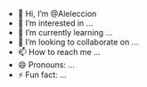 - 👋 Hi, I’m @Aleleccion
- 👀 I’m interested in ...
- 🌱 I’m currently learning ...
- 💞️ I’m looking to collaborate on ...
- 📫 How to reach me ...
- 😄 Pronouns: ...
- ⚡ Fun fact: ...

<!---
Aleleccion/Aleleccion is a ✨ special ✨ repository because its `README.md` (this file) appears on your GitHub profile.
You can click the Preview link to take a look at your changes.
--->
